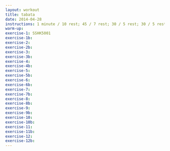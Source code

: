 ```yaml
---
layout: workout
title: tabata
date: 2014-04-28
instructions: 1 minute / 10 rest; 45 / 7 rest; 30 / 5 rest; 30 / 5 rest; 15 / no rest; 15 second recovery after 11th exercise
warm-up: 
exercise-1: SSHK5001
exercise-1b: 
exercise-2: 
exercise-2b: 
exercise-3: 
exercise-3b: 
exercise-4: 
exercise-4b: 
exercise-5: 
exercise-5b: 
exercise-6: 
exercise-6b: 
exercise-7: 
exercise-7b: 
exercise-8: 
exercise-8b: 
exercise-9: 
exercise-9b: 
exercise-10: 
exercise-10b: 
exercise-11: 
exercise-11b: 
exercise-12: 
exercise-12b: 
---
```


